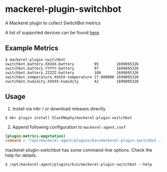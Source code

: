 # mackerel-plugin-switchbot

A Mackerel plugin to collect SwitchBot metrics

A list of supported devices can be found [here](https://github.com/SlashNephy/mackerel-plugin-switchbot/blob/master/metrics.go#L145).

## Example Metrics

```console
$ mackerel-plugin-switchbot
switchbot.battery.XXXXX-battery         95        1699895326
switchbot.battery.YYYYY-battery         97        1699895326
switchbot.battery.ZZZZZ-battery         100       1699895326
switchbot.temperature.XXXXX-temperature 27.800000 1699895326
switchbot.humidity.XXXXX-humidity       42        1699895326
```

## Usage

1. Install via mkr / or download releases directly

```console
$ mkr plugin install SlashNephy/mackerel-plugin-switchbot
```

2. Append following configuration to `mackerel-agent.conf`

```conf
[plugin.metrics.epgstation]
command = "/opt/mackerel-agent/plugins/bin/mackerel-plugin-switchbot --open-token XXX --secret-key XXX"
```

mackerel-plugin-switchbot has some command-line options. Check the help for details.

```console
$ /opt/mackerel-agent/plugins/bin/mackerel-plugin-switchbot --help
```

